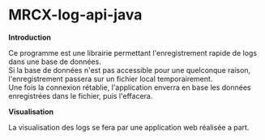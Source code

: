 # MRCX-log-api-java

**Introduction**

Ce programme est une librairie permettant l'enregistrement rapide de logs dans une base de données.  
Si la base de données n'est pas accessible pour une quelconque raison, l'enregistrement passera sur un fichier local temporairement.  
Une fois la connexion rétablie, l'application enverra en base les données enregistrées dans le fichier, puis l'effacera.



**Visualisation**  

La visualisation des logs se fera par une application web réalisée a part.